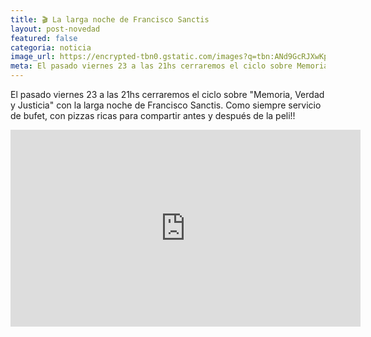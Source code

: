 ```yaml
---
title: 🎬 La larga noche de Francisco Sanctis
layout: post-novedad
featured: false
categoria: noticia
image_url: https://encrypted-tbn0.gstatic.com/images?q=tbn:ANd9GcRJXwKp-Y435mmfJf2oCTxrPlA99NjKB-RyDlYo-xLlj1O1uTQr
meta: El pasado viernes 23 a las 21hs cerraremos el ciclo sobre Memoria, Verdad y Justicia con La larga noche de Francisco Sanctis
---
```


El pasado viernes 23 a las 21hs cerraremos el ciclo sobre "Memoria, Verdad y Justicia" con la larga noche de Francisco Sanctis. 
Como siempre servicio de bufet, con pizzas ricas para compartir antes y después de la peli!!

<iframe width="560" height="315" src="https://www.youtube.com/embed/O9QWPpplNCk" frameborder="0" allow="autoplay; encrypted-media" allowfullscreen></iframe>